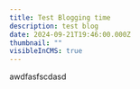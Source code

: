 ```yaml
---
title: Test Blogging time
description: test blog
date: 2024-09-21T19:46:00.000Z
thumbnail: ""
visibleInCMS: true
---
```

awdfasfscdasd
